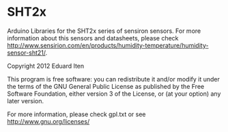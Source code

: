 SHT2x
=====

Arduino Libraries for the SHT2x series of sensiron sensors.
For more information about this sensors and datasheets, please check
<http://www.sensirion.com/en/products/humidity-temperature/humidity-sensor-sht21/>.

Copyright 2012 Eduard Iten

This program is free software: you can redistribute it and/or modify
it under the terms of the GNU General Public License as published by
the Free Software Foundation, either version 3 of the License, or
(at your option) any later version.

For more information, please check gpl.txt or see
<http://www.gnu.org/licenses/>
